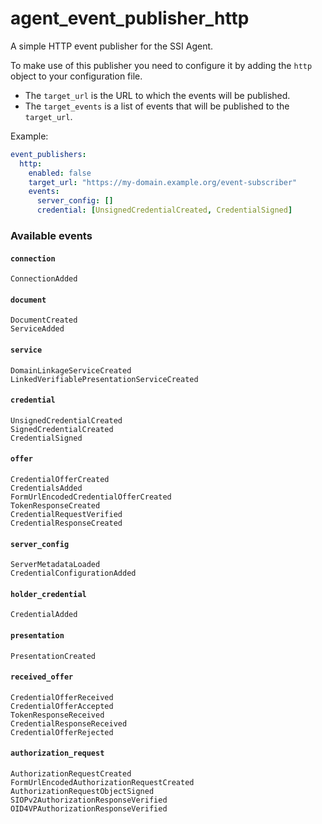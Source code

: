 # agent_event_publisher_http

A simple HTTP event publisher for the SSI Agent.

To make use of this publisher you need to configure it by adding the `http` object to your configuration file.

- The `target_url` is the URL to which the events will be published.
- The `target_events` is a list of events that will be published to the `target_url`.

Example:

```yaml
event_publishers:
  http:
    enabled: false
    target_url: "https://my-domain.example.org/event-subscriber"
    events:
      server_config: []
      credential: [UnsignedCredentialCreated, CredentialSigned]
```

### Available events

#### `connection`

```
ConnectionAdded
```

#### `document`

```
DocumentCreated
ServiceAdded
```

#### `service`

```
DomainLinkageServiceCreated
LinkedVerifiablePresentationServiceCreated
```

#### `credential`

```
UnsignedCredentialCreated
SignedCredentialCreated
CredentialSigned
```

#### `offer`

```
CredentialOfferCreated
CredentialsAdded
FormUrlEncodedCredentialOfferCreated
TokenResponseCreated
CredentialRequestVerified
CredentialResponseCreated
```

#### `server_config`

```
ServerMetadataLoaded
CredentialConfigurationAdded
```

#### `holder_credential`

```
CredentialAdded
```

#### `presentation`

```
PresentationCreated
```

#### `received_offer`

```
CredentialOfferReceived
CredentialOfferAccepted
TokenResponseReceived
CredentialResponseReceived
CredentialOfferRejected
```

#### `authorization_request`

```
AuthorizationRequestCreated
FormUrlEncodedAuthorizationRequestCreated
AuthorizationRequestObjectSigned
SIOPv2AuthorizationResponseVerified
OID4VPAuthorizationResponseVerified
```
